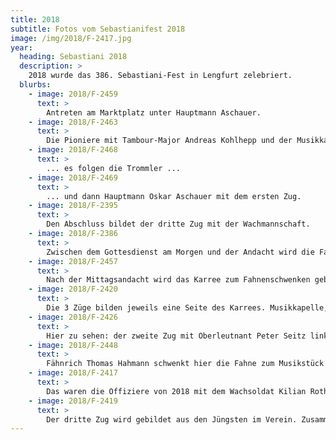 ```yaml
---
title: 2018
subtitle: Fotos vom Sebastianifest 2018
image: /img/2018/F-2417.jpg
year:
  heading: Sebastiani 2018
  description: >
    2018 wurde das 386. Sebastiani-Fest in Lengfurt zelebriert.
  blurbs:
    - image: 2018/F-2459
      text: >
        Antreten am Marktplatz unter Hauptmann Aschauer.
    - image: 2018/F-2463
      text: >
        Die Pioniere mit Tambour-Major Andreas Kohlhepp und der Musikkapelle führen den Marsch an, ...
    - image: 2018/F-2468
      text: >
        ... es folgen die Trommler ...
    - image: 2018/F-2469
      text: >
        ... und dann Hauptmann Oskar Aschauer mit dem ersten Zug.
    - image: 2018/F-2395
      text: >
        Den Abschluss bildet der dritte Zug mit der Wachmannschaft.
    - image: 2018/F-2386
      text: >
        Zwischen dem Gottesdienst am Morgen und der Andacht wird die Fahne am Marktplatz von der Wachmannschaft abwechseln bewacht.
    - image: 2018/F-2457
      text: >
        Nach der Mittagsandacht wird das Karree zum Fahnenschwenken gebildet.
    - image: 2018/F-2420
      text: >
        Die 3 Züge bilden jeweils eine Seite des Karrees. Musikkapelle, Trommler und die Pioniere, die vierte.
    - image: 2018/F-2426
      text: >
        Hier zu sehen: der zweite Zug mit Oberleutnant Peter Seitz links im Bild.
    - image: 2018/F-2448
      text: >
        Fähnrich Thomas Hahmann schwenkt hier die Fahne zum Musikstück "Über den Wellen".
    - image: 2018/F-2417
      text: >
        Das waren die Offiziere von 2018 mit dem Wachsoldat Kilian Roth ganz links.
    - image: 2018/F-2419
      text: >
        Der dritte Zug wird gebildet aus den Jüngsten im Verein. Zusammen mit den Trommlern stellen sie den Nachwuchs für unsere Tradition.
---
```

